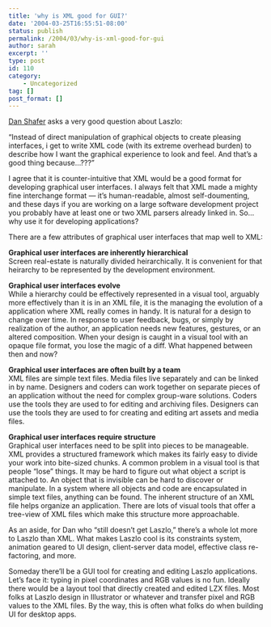 ```yaml
---
title: 'why is XML good for GUI?'
date: '2004-03-25T16:55:51-08:00'
status: publish
permalink: /2004/03/why-is-xml-good-for-gui
author: sarah
excerpt: ''
type: post
id: 110
category:
    - Uncategorized
tag: []
post_format: []
---
```

[Dan Shafer](http://www.eclecticity.com/.3c3f16d4) asks a very good question about Laszlo:

“Instead of direct manipulation of graphical objects to create pleasing interfaces, i get to write XML code (with its extreme overhead burden) to describe how I want the graphical experience to look and feel. And that’s a good thing because…???”

I agree that it is counter-intuitive that XML would be a good format for developing graphical user interfaces. I always felt that XML made a mighty fine interchange format — it’s human-readable, almost self-doumenting, and these days if you are working on a large software development project you probably have at least one or two XML parsers already linked in. So… why use it for developing applications?

There are a few attributes of graphical user interfaces that map well to XML:

**Graphical user interfaces are inherently hierarchical**  
Screen real-estate is naturally divided heirarchically. It is convenient for that heirarchy to be represented by the development environment.

**Graphical user interfaces evolve**  
While a hierarchy could be effectively represented in a visual tool, arguably more effectively than it is in an XML file, it is the managing the evolution of a application where XML really comes in handy. It is natural for a design to change over time. In response to user feedback, bugs, or simply by realization of the author, an application needs new features, gestures, or an altered composition. When your design is caught in a visual tool with an opaque file format, you lose the magic of a diff. What happened between then and now?

**Graphical user interfaces are often built by a team**  
XML files are simple text files. Media files live separately and can be linked in by name. Designers and coders can work together on separate pieces of an application without the need for complex group-ware solutions. Coders use the tools they are used to for editing and archiving files. Designers can use the tools they are used to for creating and editing art assets and media files.

**Graphical user interfaces require structure**  
Graphical user interfaces need to be split into pieces to be manageable. XML provides a structured framework which makes its fairly easy to divide your work into bite-sized chunks. A common problem in a visual tool is that people “lose” things. It may be hard to figure out what object a script is attached to. An object that is invisible can be hard to discover or manipulate. In a system where all objects and code are encapsulated in simple text files, anything can be found. The inherent structure of an XML file helps organize an application. There are lots of visual tools that offer a tree-view of XML files which make this structure more approachable.

As an aside, for Dan who “still doesn’t get Laszlo,” there’s a whole lot more to Laszlo than XML. What makes Laszlo cool is its constraints system, animation geared to UI design, client-server data model, effective class re-factoring, and more.

Someday there’ll be a GUI tool for creating and editing Laszlo applications. Let’s face it: typing in pixel coordinates and RGB values is no fun. Ideally there would be a layout tool that directly created and edited LZX files. Most folks at Laszlo design in Illustrator or whatever and transfer pixel and RGB values to the XML files. By the way, this is often what folks do when building UI for desktop apps.